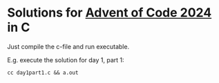 # Solutions for [Advent of Code 2024](https://adventofcode.com/2024) in C

Just compile the c-file and run executable.

E.g. execute the solution for day 1, part 1:
```shell
cc day1part1.c && a.out
```

